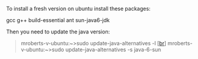 To install a fresh version on ubuntu install these packages:

gcc
g++
build-essential
ant
sun-java6-jdk

Then you need to update the java version:

> mroberts-v-ubuntu:~>sudo update-java-alternatives -l [[br](br.md)]
> mroberts-v-ubuntu:~>sudo update-java-alternatives -s java-6-sun